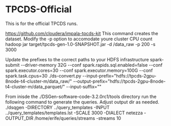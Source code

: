 # TPCDS-Official

This is for the official TPCDS runs. 


https://github.com/cloudera/impala-tpcds-kit
This command creates the dataset. Modify the -p option to accomodate youre cluster CPU count
hadoop jar target/tpcds-gen-1.0-SNAPSHOT.jar -d /data_raw -p 200 -s 3000

Update the prefixes to the correct paths to your HDFS infrastructure
spark-submit --driver-memory 32G --conf spark.rapids.sql.enabled=false --conf spark.executor.cores=30 --conf spark.executor.memory=100G --conf spark.task.cpus=30 ./ds-convert.py --input-prefix="hdfs://tpcds-2gpu-8node-t4-cluster-m/data_raw/" --output-prefix="hdfs://tpcds-2gpu-8node-t4-cluster-m/data_parquet/" --input-suffix=""

From inisde the ./DSGen-software-code-3.2.0rc1/tools directory run the following command to generate the queries. Adjust output dir as needed.
./dsqgen -DIRECTORY ../query_templates -INPUT ../query_templates/templates.lst -SCALE 3000 -DIALECT netezza -OUTPUT_DIR /home/erife/queries/streams -streams 10
